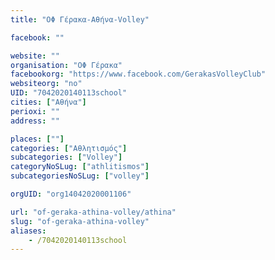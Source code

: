 ```yaml
---
title: "ΟΦ Γέρακα-Αθήνα-Volley"

facebook: ""

website: ""
organisation: "ΟΦ Γέρακα"
facebookorg: "https://www.facebook.com/GerakasVolleyClub"
websiteorg: "no"
UID: "7042020140113school"
cities: ["Αθήνα"]
perioxi: ""
address: ""

places: [""]
categories: ["Αθλητισμός"]
subcategories: ["Volley"]
categoryNoSLug: ["athlitismos"]
subcategoriesNoSLug: ["volley"]

orgUID: "org14042020001106"

url: "of-geraka-athina-volley/athina"
slug: "of-geraka-athina-volley"
aliases:
    - /7042020140113school
---
```





